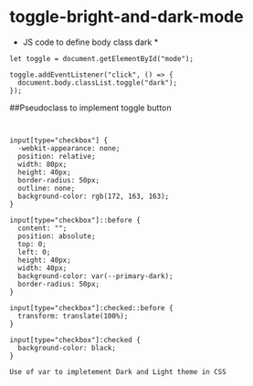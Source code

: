 # toggle-bright-and-dark-mode

- JS code to define body class dark \*

```
let toggle = document.getElementById("mode");

toggle.addEventListener("click", () => {
  document.body.classList.toggle("dark");
});

```

##Pseudoclass to implement toggle button

```shell


input[type="checkbox"] {
  -webkit-appearance: none;
  position: relative;
  width: 80px;
  height: 40px;
  border-radius: 50px;
  outline: none;
  background-color: rgb(172, 163, 163);
}

input[type="checkbox"]::before {
  content: "";
  position: absolute;
  top: 0;
  left: 0;
  height: 40px;
  width: 40px;
  background-color: var(--primary-dark);
  border-radius: 50px;
}

input[type="checkbox"]:checked::before {
  transform: translate(100%);
}

input[type="checkbox"]:checked {
  background-color: black;
}

```

`Use of var to impletement Dark and Light theme in CSS`
